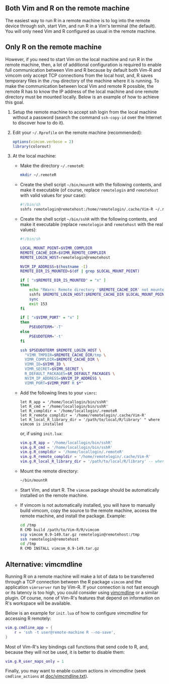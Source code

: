 ## Both Vim and R on the remote machine

The easiest way to run R in a remote machine is to log into the remote device
through ssh, start Vim, and run R in a Vim's terminal (the default). You
will only need Vim and R configured as usual in the remote machine.

## Only R on the remote machine

However, if you need to start Vim on the local machine and run R in the remote
machine, then, a lot of additional configuration is required to enable full
communication between Vim and R because by default both Vim-R and vimcom only
accept TCP connections from the local host, and, R saves temporary files in
the `/tmp` directory of the machine where it is running. To make the
communication between local Vim and remote R possible, the remote R has to
know the IP address of the local machine and one remote directory must be
mounted locally. Below is an example of how to achieve this goal.

  1. Setup the remote machine to accept ssh login from the local machine
     without a password (search the command `ssh-copy-id` over the Internet to
     discover how to do it).

  2. Edit your `~/.Rprofile` on the remote machine (recommended):

       ```r
       options(vimcom.verbose = 2)
       library(colorout)
       ```


  3. At the local machine:

     - Make the directory `~/.remoteR`:

       ```sh
       mkdir ~/.remoteR
       ```

     - Create the shell script `~/bin/mountR` with the following contents, and
       make it executable (of course, replace `remotelogin` and `remotehost`
       with valid values for your case):

       ```sh
       #!/bin/sh
       sshfs remotelogin@remotehost:/home/remotelogin/.cache/Vim-R ~/.remoteR
       ```

     - Create the shell script `~/bin/sshR` with the following contents, and
       make it executable (replace `remotelogin` and `remotehost` with the
       real values):

       ```sh
       #!/bin/sh

       LOCAL_MOUNT_POINT=$VIMR_COMPLDIR
       REMOTE_CACHE_DIR=$VIMR_REMOTE_COMPLDIR
       REMOTE_LOGIN_HOST=remotelogin@remotehost

       NVIM_IP_ADDRESS=$(hostname -I)
       REMOTE_DIR_IS_MOUNTED=$(df | grep $LOCAL_MOUNT_POINT)

       if [ "x$REMOTE_DIR_IS_MOUNTED" = "x" ]
       then
           echo "RWarn: Remote directory '$REMOTE_CACHE_DIR' not mounted. Quit Vim and start it again.\x14"
           sshfs $REMOTE_LOGIN_HOST:$REMOTE_CACHE_DIR $LOCAL_MOUNT_POINT
           sync
           exit 153
       fi

       if [ "x$VIMR_PORT" = "x" ]
       then
           PSEUDOTERM='-T'
       else
           PSEUDOTERM='-t'
       fi

       ssh $PSEUDOTERM $REMOTE_LOGIN_HOST \
         "VIMR_TMPDIR=$REMOTE_CACHE_DIR/tmp \
         VIMR_COMPLDIR=$REMOTE_CACHE_DIR \
         VIMR_ID=$VIMR_ID \
         VIMR_SECRET=$VIMR_SECRET \
         R_DEFAULT_PACKAGES=$R_DEFAULT_PACKAGES \
         NVIM_IP_ADDRESS=$NVIM_IP_ADDRESS \
         VIMR_PORT=$VIMR_PORT R $*"
       ```

     - Add the following lines to your `vimrc`:

       ```vim
       let R_app = '/home/locallogin/bin/sshR'
       let R_cmd = '/home/locallogin/bin/sshR'
       let R_compldir = '/home/locallogin/.remoteR
       let R_remote_compldir = '/home/remotelogin/.cache/Vim-R'
       let R_local_R_library_dir = '/path/to/local/R/library' " where vimcom is installed
       ```

       or, if using `init.lua`:

       ```lua
       vim.g.R_app = '/home/locallogin/bin/sshR'
       vim.g.R_cmd = '/home/locallogin/bin/sshR'
       vim.g.R_compldir = '/home/locallogin/.remoteR'
       vim.g.R_remote_compldir = '/home/remotelogin/.cache/Vim-R'
       vim.g.R_local_R_library_dir = '/path/to/local/R/library' -- where vimcom is installed
       ```

     - Mount the remote directory:

       ```sh
       ~/bin/mountR
       ```

     - Start Vim, and start R. The `vimcom` package should be automatically
       installed on the remote machine.

     - If vimcom is not automatically installed, you will have to
       manually build vimcom, copy the source to the remote machine, access
       the remote machine, and install the package. Example:

       ```sh
       cd /tmp
       R CMD build /path/to/Vim-R/R/vimcom
       scp vimcom_0.9-149.tar.gz remotelogin@remotehost:/tmp
       ssh remotelogin@remotehost
       cd /tmp
       R CMD INSTALL vimcom_0.9-149.tar.gz
       ```

## Alternative: vimcmdline

Running R on a remote machine will make a lot of data to be transferred
through a TCP connection between the R package `vimcom` and the application
`vimrserver` run by Vim-R. If your connection is not fast enough or its
latency is too high, you could consider using
[vimcmdline](https://github.com/jalvesaq/vimcmdline) or a similar plugin. Of
course, none of Vim-R's features that depend on information on R's workspace
will be available.

Below is an example for `init.lua` of how to configure _vimcmdline_ for
accessing R remotely:

```lua
vim.g.cmdline_app = {
    r = 'ssh -t user@remote-machine R --no-save',
}
```

Most of Vim-R's key bindings call functions that send code to R, and, because they
will not be used, it is better to disable them:

```lua
vim.g.R_user_maps_only = 1
```

Finally, you may want to enable custom actions in _vimcmdline_ (seek `cmdline_actions`
at [doc/vimcmdline.txt](https://github.com/jalvesaq/vimcmdline/blob/master/doc/vimcmdline.txt)).
